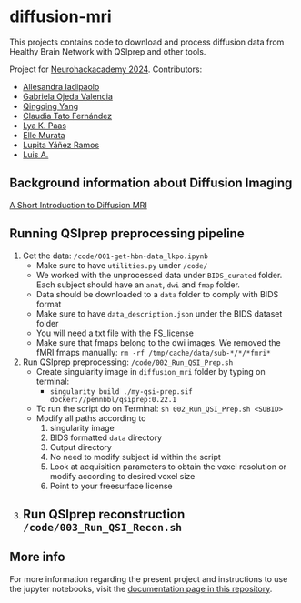 # diffusion-mri
This projects contains code to download and process diffusion data from Healthy Brain Network with QSIprep and other tools.

Project for [Neurohackacademy 2024](https://github.com/NeuroHackademy2024). Contributors:

* [Allesandra Iadipaolo](https://github.com/aiadipaolo)
* [Gabriela Ojeda  Valencia](https://github.com/Ojvagab)
* [Qingqing Yang](https://github.com/Qingqing-Yang-177)
* [Claudia Tato Fernández](https://github.com/TatoCl)
* [Lya K. Paas](https://github.com/lilikapa)
* [Elle Murata](https://github.com/emucsb)
* [Lupita Yáñez Ramos](https://github.com/Lupitayanez)
* [Luis A.](https://github.com/LuisA00)

## Background information about Diffusion Imaging

[A Short Introduction to Diffusion MRI](https://docs.google.com/presentation/d/1gBYgj7bvX_WXeWhLaaVascgVg11U0I21FMfHWdSCMzU/edit#slide=id.g27fadbbc47c_2_0)

## Running QSIprep preprocessing pipeline

1. Get the data: `/code/001-get-hbn-data_lkpo.ipynb`
   - Make sure to have `utilities.py` under `/code/`
   - We worked with the unprocessed data under `BIDS_curated` folder. Each subject should have an `anat`, `dwi` and `fmap` folder. 
   - Data should be downloaded to a `data` folder to comply with BIDS format
   - Make sure to have `data_description.json` under the BIDS dataset folder
   - You will need a txt file with the FS_license
   - Make sure that fmaps belong to the dwi images. We removed the fMRI fmaps manually: `rm -rf /tmp/cache/data/sub-*/*/*fmri*`
3. Run QSIprep preprocessing: `/code/002_Run_QSI_Prep.sh`
   - Create singularity image in `diffusion_mri` folder by typing on terminal:
      - `singularity build ./my-qsi-prep.sif docker://pennbbl/qsiprep:0.22.1`
   - To run the script do on Terminal: `sh 002_Run_QSI_Prep.sh <SUBID>`
   - Modify all paths according to
     1. singularity image
     2. BIDS formatted `data` directory
     3. Output directory
     4. No need to modify subject id within the script
     5. Look at acquisition parameters to obtain the voxel resolution or modify according to desired voxel size
     6. Point to your freesurface license
4. Run QSIprep reconstruction `/code/003_Run_QSI_Recon.sh`
   - 
   

## More info

For more information regarding the present project and instructions to use the jupyter notebooks, visit the [documentation page in this repository](https://github.com/NeuroHackademy2024/diffusion-mri/tree/main/documentation).

